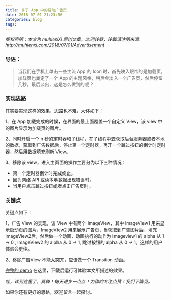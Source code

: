 ```yaml
---
title: 关于 App 中的启动广告页
date: 2018-07-01 21:23:56
categories: blog
tags: 
---
```


 *版权声明：本文为 muhlenXi 原创文章，欢迎转载，转载请注明来源: <http://muhlenxi.com/2018/07/01/Advertisement>*

### 导语：

> 当我们在手机上单击一些主流 App  的 Icon 时，首先映入眼帘的是加载页，加载页也奠定了一个 App 的主题风格，稍后会淡入一个广告页，然后停留几秒，最后淡出，这是怎么做到的呢？

<!-- more -->

### 实现思路

其实要实现这样的效果，思路也不难，大体如下：

1、在 App 加载完成的时候，在界面的最上面覆盖一个自定义 View，该 view 中的图片显示为加载页的图片。

2、同时开启一个 n 秒的定时器和子线程，在子线程中去获取后台服务器或者本地的数据，获取到广告数据后，停止第一个定时器，再开一个跳过按钮的倒计时定时器，然后用数据填充刷新 View。

3、移除该 view，进入主页面的操作主要分为以下三种情况：

-  第一个定时器倒计时完成终止。
- 因为网络 API 或读本地数据出现错误时。
- 当用户点击跳过按钮或者点击广告页时。

### 关键点

关键点如下：

1、广告 View 的实现，该 View 中有两个 ImageView，其中 ImageView1 用来显示启动页的图片，ImageView2 用来展示广告页，当获取到广告图片后，填充 ImageView2后，然后做一个动画，动画执行的动作为 Imageview1 的 alpha 从 1 -> 0 , ImageView2 的 alpha 从 0 -> 1, 跳过按钮的 alpha 从 0 -> 1。这样的用户体验会更佳。

2、移除广告View 不能太突兀，应该做一个 Transition 动画。

[完整的 demo](https://github.com/muhlenXi-Team/AboutAdvertisementScene) 在这里，下载后运行可体验本文所描述的效果。

*哇，读到这里了，真棒！每天进步一点点！为你的专注点赞！我们下篇见。*

如果你还有更好的思路，欢迎留言一起探讨。